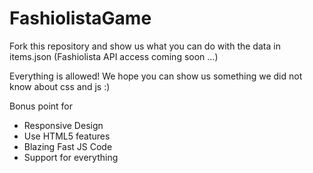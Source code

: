 FashiolistaGame
===============

Fork this repository and show us what you can do with the data in items.json
(Fashiolista API access coming soon ...)

Everything is allowed!
We hope you can show us something we did not know about css and js :)

Bonus point for
-   Responsive Design
-   Use HTML5 features
-   Blazing Fast JS Code
-   Support for everything
